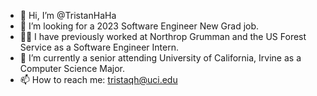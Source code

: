 - 👋 Hi, I’m @TristanHaHa
- 👀 I’m looking for a 2023 Software Engineer New Grad job.
- 👨‍💻 I have previously worked at Northrop Grumman and the US Forest Service as a Software Engineer Intern.
- 🌱 I’m currently a senior attending University of California, Irvine as a Computer Science Major.
- 📫 How to reach me: tristaqh@uci.edu

<!---
TristanHaHa/TristanHaHa is a ✨ special ✨ repository because its `README.md` (this file) appears on your GitHub profile.
You can click the Preview link to take a look at your changes.
--->
